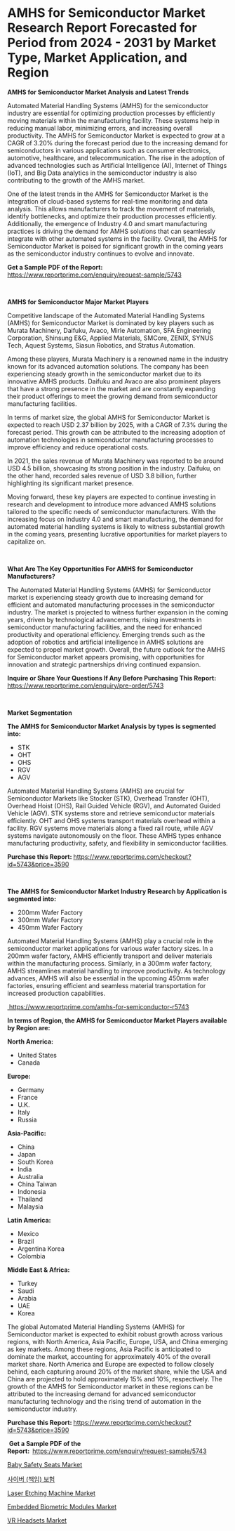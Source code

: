 <p><h1>AMHS for Semiconductor Market Research Report Forecasted for Period from 2024 -  2031 by Market Type, Market Application, and Region</h1></p><p><strong>AMHS for Semiconductor Market Analysis and Latest Trends</strong></p>
<p><p>Automated Material Handling Systems (AMHS) for the semiconductor industry are essential for optimizing production processes by efficiently moving materials within the manufacturing facility. These systems help in reducing manual labor, minimizing errors, and increasing overall productivity. The AMHS for Semiconductor Market is expected to grow at a CAGR of 3.20% during the forecast period due to the increasing demand for semiconductors in various applications such as consumer electronics, automotive, healthcare, and telecommunication. The rise in the adoption of advanced technologies such as Artificial Intelligence (AI), Internet of Things (IoT), and Big Data analytics in the semiconductor industry is also contributing to the growth of the AMHS market.</p><p>One of the latest trends in the AMHS for Semiconductor Market is the integration of cloud-based systems for real-time monitoring and data analysis. This allows manufacturers to track the movement of materials, identify bottlenecks, and optimize their production processes efficiently. Additionally, the emergence of Industry 4.0 and smart manufacturing practices is driving the demand for AMHS solutions that can seamlessly integrate with other automated systems in the facility. Overall, the AMHS for Semiconductor Market is poised for significant growth in the coming years as the semiconductor industry continues to evolve and innovate.</p></p>
<p><strong>Get a Sample PDF of the Report:&nbsp;</strong> <a href="https://www.reportprime.com/enquiry/request-sample/5743">https://www.reportprime.com/enquiry/request-sample/5743</a></p>
<p>&nbsp;</p>
<p><strong>AMHS for Semiconductor Major Market Players</strong></p>
<p><p>Competitive landscape of the Automated Material Handling Systems (AMHS) for Semiconductor Market is dominated by key players such as Murata Machinery, Daifuku, Avaco, Mirle Automation, SFA Engineering Corporation, Shinsung E&G, Applied Materials, SMCore, ZENIX, SYNUS Tech, Aquest Systems, Siasun Robotics, and Stratus Automation.</p><p>Among these players, Murata Machinery is a renowned name in the industry known for its advanced automation solutions. The company has been experiencing steady growth in the semiconductor market due to its innovative AMHS products. Daifuku and Avaco are also prominent players that have a strong presence in the market and are constantly expanding their product offerings to meet the growing demand from semiconductor manufacturing facilities.</p><p>In terms of market size, the global AMHS for Semiconductor Market is expected to reach USD 2.37 billion by 2025, with a CAGR of 7.3% during the forecast period. This growth can be attributed to the increasing adoption of automation technologies in semiconductor manufacturing processes to improve efficiency and reduce operational costs.</p><p>In 2021, the sales revenue of Murata Machinery was reported to be around USD 4.5 billion, showcasing its strong position in the industry. Daifuku, on the other hand, recorded sales revenue of USD 3.8 billion, further highlighting its significant market presence.</p><p>Moving forward, these key players are expected to continue investing in research and development to introduce more advanced AMHS solutions tailored to the specific needs of semiconductor manufacturers. With the increasing focus on Industry 4.0 and smart manufacturing, the demand for automated material handling systems is likely to witness substantial growth in the coming years, presenting lucrative opportunities for market players to capitalize on.</p></p>
<p>&nbsp;</p>
<p><strong>What Are The Key Opportunities For AMHS for Semiconductor Manufacturers?</strong></p>
<p><p>The Automated Material Handling Systems (AMHS) for Semiconductor market is experiencing steady growth due to increasing demand for efficient and automated manufacturing processes in the semiconductor industry. The market is projected to witness further expansion in the coming years, driven by technological advancements, rising investments in semiconductor manufacturing facilities, and the need for enhanced productivity and operational efficiency. Emerging trends such as the adoption of robotics and artificial intelligence in AMHS solutions are expected to propel market growth. Overall, the future outlook for the AMHS for Semiconductor market appears promising, with opportunities for innovation and strategic partnerships driving continued expansion.</p></p>
<p><strong>Inquire or Share Your Questions If Any Before Purchasing This Report:</strong> <a href="https://www.reportprime.com/enquiry/pre-order/5743">https://www.reportprime.com/enquiry/pre-order/5743</a></p>
<p>&nbsp;</p>
<p><strong>Market Segmentation</strong></p>
<p><strong>The AMHS for Semiconductor Market Analysis by types is segmented into:</strong></p>
<p><ul><li>STK</li><li>OHT</li><li>OHS</li><li>RGV</li><li>AGV</li></ul></p>
<p><p>Automated Material Handling Systems (AMHS) are crucial for Semiconductor Markets like Stocker (STK), Overhead Transfer (OHT), Overhead Hoist (OHS), Rail Guided Vehicle (RGV), and Automated Guided Vehicle (AGV). STK systems store and retrieve semiconductor materials efficiently. OHT and OHS systems transport materials overhead within a facility. RGV systems move materials along a fixed rail route, while AGV systems navigate autonomously on the floor. These AMHS types enhance manufacturing productivity, safety, and flexibility in semiconductor facilities.</p></p>
<p><strong>Purchase this Report:&nbsp;</strong><a href="https://www.reportprime.com/checkout?id=5743&price=3590">https://www.reportprime.com/checkout?id=5743&price=3590</a></p>
<p>&nbsp;</p>
<p><strong>The AMHS for Semiconductor Market Industry Research by Application is segmented into:</strong></p>
<p><ul><li>200mm Wafer Factory</li><li>300mm Wafer Factory</li><li>450mm Wafer Factory</li></ul></p>
<p><p>Automated Material Handling Systems (AMHS) play a crucial role in the semiconductor market applications for various wafer factory sizes. In a 200mm wafer factory, AMHS efficiently transport and deliver materials within the manufacturing process. Similarly, in a 300mm wafer factory, AMHS streamlines material handling to improve productivity. As technology advances, AMHS will also be essential in the upcoming 450mm wafer factories, ensuring efficient and seamless material transportation for increased production capabilities.</p></p>
<p><a href="https://www.reportprime.com/amhs-for-semiconductor-r5743">&nbsp;https://www.reportprime.com/amhs-for-semiconductor-r5743</a></p>
<p><strong>In terms of Region, the AMHS for Semiconductor Market Players available by Region are:</strong></p>
<p>
    <p> <strong> North America: </strong>
        <ul>
            <li>United States</li>
            <li>Canada</li>
        </ul>
        </p> 
    <p> <strong> Europe: </strong>
        <ul>
            <li>Germany</li>
            <li>France</li>
            <li>U.K.</li>
            <li>Italy</li>
            <li>Russia</li>
        </ul>
        </p> 
    <p> <strong> Asia-Pacific: </strong>
        <ul>
            <li>China</li>
            <li>Japan</li>
            <li>South Korea</li>
            <li>India</li>
            <li>Australia</li>
            <li>China Taiwan</li>
            <li>Indonesia</li>
            <li>Thailand</li>
            <li>Malaysia</li>
        </ul>
        </p> 
    <p> <strong> Latin America: </strong>
        <ul>
            <li>Mexico</li>
            <li>Brazil</li>
            <li>Argentina Korea</li>
            <li>Colombia</li>
        </ul>
        </p> 
    <p> <strong> Middle East & Africa: </strong>
        <ul>
            <li>Turkey</li>
            <li>Saudi</li>
            <li>Arabia</li>
            <li>UAE</li>
            <li>Korea</li>
        </ul>
    </p>
    </p>
<p><p>The global Automated Material Handling Systems (AMHS) for Semiconductor market is expected to exhibit robust growth across various regions, with North America, Asia Pacific, Europe, USA, and China emerging as key markets. Among these regions, Asia Pacific is anticipated to dominate the market, accounting for approximately 40% of the overall market share. North America and Europe are expected to follow closely behind, each capturing around 20% of the market share, while the USA and China are projected to hold approximately 15% and 10%, respectively. The growth of the AMHS for Semiconductor market in these regions can be attributed to the increasing demand for advanced semiconductor manufacturing technology and the rising trend of automation in the semiconductor industry.</p></p>
<p><strong>Purchase this Report: </strong><a href="https://www.reportprime.com/checkout?id=5743&price=3590">https://www.reportprime.com/checkout?id=5743&price=3590</a></p>
<p>&nbsp;<strong>Get a Sample PDF of the Report:&nbsp;&nbsp;</strong><a href="https://www.reportprime.com/enquiry/request-sample/5743">https://www.reportprime.com/enquiry/request-sample/5743</a></p>
<p><strong></strong></p>
<p><p><a href="https://issuu.com/reportprime-2/docs/baby-safety-seats-market-size-2030._adfc75e683f26f">Baby Safety Seats Market</a></p><p><a href="https://github.com/Nicolasrown5/Market-Research-Report-List-2/blob/main/3473212104632.md">사이버 (책임) 보험</a></p><p><a href="https://github.com/sofayahoo2023/Market-Research-Report-List-5/blob/main/laser-etching-machine-market.md">Laser Etching Machine Market</a></p><p><a href="https://github.com/xphhkedv5/Market-Research-Report-List-1/blob/main/embedded-biometric-modules-market.md">Embedded Biometric Modules Market</a></p><p><a href="https://www.linkedin.com/pulse/global-vr-headsets-market-analysis-trends-forecasts-growth-mjj7e?trackingId=SjqrPnxeSTixTuRLUpxdTw%3D%3D">VR Headsets Market</a></p></p>